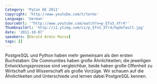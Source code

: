 ```yaml
---
Category: 'PyCon DE 2011'
Copyright: 'http://www.youtube.com/t/terms'
Language: 'German'
SourceUrl: '"http://www.youtube.com/watch?v=p_EfxS_Xfr4"'
ThumbnailUrl: 'http://i1.ytimg.com/vi/p_EfxS_Xfr4/hqdefault.jpg'
date: '2011-10-07'
speakers: [Harald Armin Massa]
tags: []
---
```

PostgreSQL und Python haben mehr gemeinsam als den ersten Buchstaben: Die Communities haben große Ähnlichkeiten; die jeweiligen Entwicklungsprozesse sind vergleichbar, beide haben große Offenheit zu Wirtschaft und Wissenschaft als große Vorzüge. Wir schauen auf die Ähnlichkeiten und Unterschiede und lernen dabei PostgreSQL kennen.